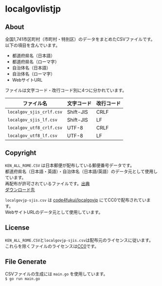 # localgovlistjp
## About
全国1,741市区町村（市町村・特別区）のデータをまとめたCSVファイルです。  
以下の項目を含んでいます。
- 都道府県名（日本語）
- 都道府県名（ローマ字）
- 自治体名（日本語）
- 自治体名（ローマ字）
- WebサイトURL

ファイルは文字コード・改行コード別に4つに分かれています。

|ファイル名|文字コード|改行コード|
|---|---|---|
|`localgov_sjis_crlf.csv`|Shift-JIS|CRLF|
|`localgov_sjis_lf.csv`|Shift-JIS|LF|
|`localgov_utf8_crlf.csv`|UTF-8|CRLF|
|`localgov_utf8_lf.csv`|UTF-8|LF|

## Copyright
`KEN_ALL_ROME.CSV` は日本郵便が配布している郵便番号データです。  
都道府県名（日本語・英語）・自治体名（日本語/英語）のデータ元として使用しています。  
再配布が許可されているファイルです。[出典](https://www.post.japanpost.jp/zipcode/dl/readme_ro.html)  
[ダウンロード先](https://www.post.japanpost.jp/zipcode/dl/roman-zip.html)

`localgovjp-sjis.csv` は [code4fukui/localgovjp](https://github.com/code4fukui/localgovjp) にてCC0で配布されています。  
WebサイトURLのデータ元として使用しています。

## License
`KEN_ALL_ROME.CSV`と`localgovjp-sjis.csv`は配布元のライセンスに従います。  
これらを除くファイルのライセンスは[CC0](https://github.com/kebhr/localgovlistjp/blob/master/LICENSE)です。

## File Generate
CSVファイルの生成には `main.go` を使用しています。  
`$ go run main.go`
